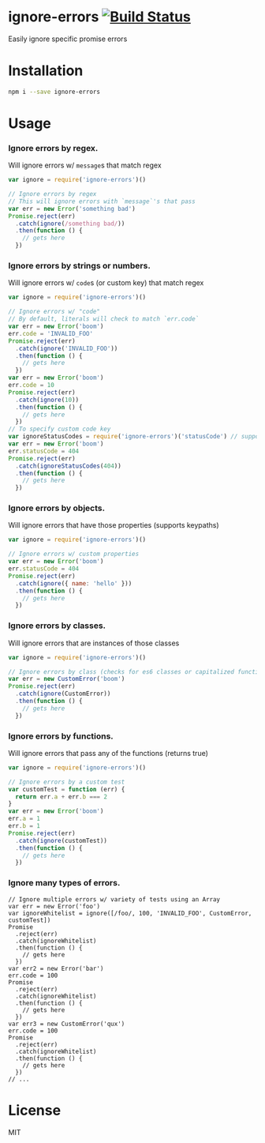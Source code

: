# ignore-errors [![Build Status](https://travis-ci.org/tjmehta/ignore-errors.svg?branch=master)](https://travis-ci.org/tjmehta/ignore-errors)

Easily ignore specific promise errors


# Installation

```bash
npm i --save ignore-errors
```

# Usage

### Ignore errors by regex.

Will ignore errors w/ `message`s that match regex

```js
var ignore = require('ignore-errors')()

// Ignore errors by regex
// This will ignore errors with `message`'s that pass
var err = new Error('something bad')
Promise.reject(err)
  .catch(ignore(/something bad/))
  .then(function () {
    // gets here
  })
```

### Ignore errors by strings or numbers.

Will ignore errors w/ `code`s (or custom key) that match regex

```js
var ignore = require('ignore-errors')()

// Ignore errors w/ "code"
// By default, literals will check to match `err.code`
var err = new Error('boom')
err.code = 'INVALID_FOO'
Promise.reject(err)
  .catch(ignore('INVALID_FOO'))
  .then(function () {
    // gets here
  })
var err = new Error('boom')
err.code = 10
Promise.reject(err)
  .catch(ignore(10))
  .then(function () {
    // gets here
  })
// To specify custom code key
var ignoreStatusCodes = require('ignore-errors')('statusCode') // supports keypaths
var err = new Error('boom')
err.statusCode = 404
Promise.reject(err)
  .catch(ignoreStatusCodes(404))
  .then(function () {
    // gets here
  })
```

### Ignore errors by objects.

Will ignore errors that have those properties (supports keypaths)

```js
var ignore = require('ignore-errors')()

// Ignore errors w/ custom properties
var err = new Error('boom')
err.statusCode = 404
Promise.reject(err)
  .catch(ignore({ name: 'hello' }))
  .then(function () {
    // gets here
  })
```

### Ignore errors by classes.

Will ignore errors that are instances of those classes

```js
var ignore = require('ignore-errors')()

// Ignore errors by class (checks for es6 classes or capitalized function names)
var err = new CustomError('boom')
Promise.reject(err)
  .catch(ignore(CustomError))
  .then(function () {
    // gets here
  })
```

### Ignore errors by functions.

Will ignore errors that pass any of the functions (returns true)

```js
var ignore = require('ignore-errors')()

// Ignore errors by a custom test
var customTest = function (err) {
  return err.a + err.b === 2
}
var err = new Error('boom')
err.a = 1
err.b = 1
Promise.reject(err)
  .catch(ignore(customTest))
  .then(function () {
    // gets here
  })
```

### Ignore many types of errors.

```
// Ignore multiple errors w/ variety of tests using an Array
var err = new Error('foo')
var ignoreWhitelist = ignore([/foo/, 100, 'INVALID_FOO', CustomError, customTest])
Promise
  .reject(err)
  .catch(ignoreWhitelist)
  .then(function () {
    // gets here
  })
var err2 = new Error('bar')
err.code = 100
Promise
  .reject(err)
  .catch(ignoreWhitelist)
  .then(function () {
    // gets here
  })
var err3 = new CustomError('qux')
err.code = 100
Promise
  .reject(err)
  .catch(ignoreWhitelist)
  .then(function () {
    // gets here
  })
// ...
```

# License

MIT
